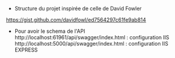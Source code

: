 
* Structure du projet inspirée de celle de David Fowler

https://gist.github.com/davidfowl/ed7564297c61fe9ab814


* Pour avoir le schema de l'API
  http://localhost:61961/api/swagger/index.html : configuration IIS
  http://localhost:5000/api/swagger/index.html : configuration IIS EXPRESS
